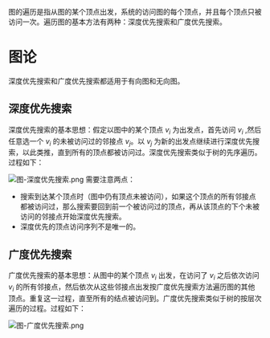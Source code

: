图的遍历是指从图的某个顶点出发，系统的访问图的每个顶点，并且每个顶点只被访问一次。遍历图的基本方法有两种：深度优先搜索和广度优先搜索。

# 图论
深度优先搜索和广度优先搜索都适用于有向图和无向图。

## 深度优先搜索
深度优先搜索的基本思想：假定以图中的某个顶点 $v_i$ 为出发点，首先访问 $v_i$ ,然后任意选一个 $v_i$ 的未被访问过的邻接点 $v_j$。以 $v_j$ 为新的出发点继续进行深度优先搜索，以此类推，直到所有的顶点都被访问过。深度优先搜索类似于树的先序遍历。过程如下：

![图-深度优先搜索.png](../images/图-深度优先搜索.png)
需要注意两点：
- 搜索到达某个顶点时（图中仍有顶点未被访问），如果这个顶点的所有邻接点都被访问过，那么搜索要回到前一个被访问过的顶点，再从该顶点的下个未被访问的邻接点开始深度优先搜索。
- 深度优先的顶点访问序列不是唯一的。

## 广度优先搜索
广度优先搜索的基本思想：从图中的某个顶点 $v_i$ 出发，在访问了 $v_i$ 之后依次访问 $v_i$ 的所有邻接点，然后依次从这些邻接点出发按广度优先搜索方法遍历图的其他顶点。重复这一过程，直至所有的结点被访问到。广度优先搜索类似于树的按层次遍历的过程。过程如下：

![图-广度优先搜索.png](../images/图-广度优先搜索.png)
